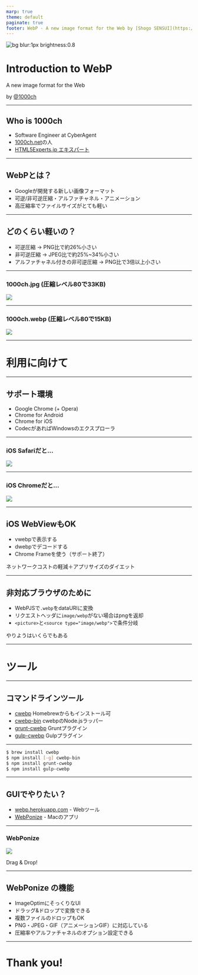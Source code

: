 ```yaml
---
marp: true
theme: default
paginate: true
footer: WebP - A new image format for the Web by [Shogo SENSUI](https://bento.me/1000ch)
---
```


![bg blur:1px brightness:0.8](./img/inokashira.jpg)

<!-- _class: invert -->

# Introduction to **WebP**

A new image format for the Web

by [@1000ch](http://twitter.com/1000ch)

---

## Who is 1000ch

- Software Engineer at CyberAgent
- [1000ch.net](http://1000ch.net)の人
- [HTML5Experts.jp エキスパート](http://html5experts.jp/1000ch)

---

## WebPとは？

- Googleが開発する新しい画像フォーマット
- 可逆/非可逆圧縮・アルファチャネル・アニメーション
- 高圧縮率でファイルサイズがとても軽い

---

## どのくらい軽いの？

- 可逆圧縮 → PNG比で約26%小さい
- 非可逆圧縮 → JPEG比で約25%~34%小さい
- アルファチャネル付きの非可逆圧縮 → PNG比で3倍以上小さい

---

### 1000ch.jpg (圧縮レベル80で33KB)

![](./img/1000ch.jpg)

---

### 1000ch.webp (圧縮レベル80で15KB)

![](./img/1000ch.jpg)

---

<!-- _class: invert -->

# 利用に向けて

---

## サポート環境

- Google Chrome (+ Opera)
- Chrome for Android <i class="fa fa-android"></i>
- Chrome for iOS
- CodecがあればWindowsのエクスプローラ <i class="fa fa-windows"></i>

---

### iOS Safariだと…

![](./img/webp-safari.jpg)

---

### iOS Chromeだと…

![](./img/webp-chrome.jpg)

---

## iOS WebViewもOK

- vwebpで表示する
- dwebpでデコードする
- Chrome Frameを使う（サポート終了）

ネットワークコストの軽減＋アプリサイズのダイエット

---

## 非対応ブラウザのために

- WebPJSで`.webp`をdataURIに変換
- リクエストヘッダに`image/webp`がない場合はpngを返却
- `<picture>`と`<source type="image/webp">`で条件分岐

やりようはいくらでもある

---

<!-- _class: invert -->

# ツール

---

## コマンドラインツール

- [cwebp](https://developers.google.com/speed/webp/docs/precompiled) Homebrewからもインストール可
- [cwebp-bin](https://github.com/imagemin/cwebp-bin) cwebpのNode.jsラッパー
- [grunt-cwebp](https://github.com/1000ch/grunt-cwebp) Gruntプラグイン
- [gulp-cwebp](https://github.com/1000ch/gulp-cwebp) Gulpプラグイン

---

```bash
$ brew install cwebp
$ npm install [-g] cwebp-bin
$ npm install grunt-cwebp
$ npm install gulp-cwebp
```

---

## GUIでやりたい？

- [webp.herokuapp.com](http://webp.herokuapp.com) - Webツール
- [WebPonize](http://github.com/1000ch/webponize) - Macのアプリ

---

### WebPonize

![](./img/webponize.jpg)

Drag & Drop!

---

## WebPonize の機能

- ImageOptimにそっくりなUI
- ドラッグ&ドロップで変換できる
- 複数ファイルのドロップもOK
- PNG・JPEG・GIF（アニメーションGIF）に対応している
- 圧縮率やアルファチャネルのオプション設定できる

---

# Thank you!
